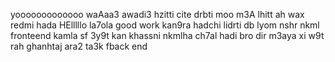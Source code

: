 yooooooooooooo
waAaa3 awadi3 hzitti cite drbti moo m3A lhitt
ah wax redmi hada HElllllo
la7ola
good work kan9ra hadchi lidrti db
lyom nshr nkml fronteend kamla sf 3y9t kan khassni nkmlha ch7al hadi
bro dir m3aya xi w9t rah ghanhtaj ara2 ta3k fback end

